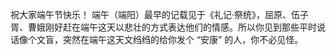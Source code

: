 祝大家端午节快乐！ 端午（端阳）最早的记载见于《礼记·祭统》，屈原、伍子胥、曹娥刚好赶在端午这天以悲壮的方式表达他们的情感。所以你见到那些平时说话像个文盲，突然在端午这天文绉绉的给你发个 “安康” 的人，你不必见怪。